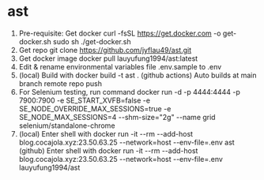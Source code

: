# ast
1.	Pre-requisite: Get docker
    curl -fsSL https://get.docker.com -o get-docker.sh
    sudo sh ./get-docker.sh
2.	Get repo
    git clone https://github.com/jyflau49/ast.git
3.	Get docker image
    docker pull lauyufung1994/ast:latest
4.	Edit & rename environmental variables file .env.sample to .env
5.	(local) Build with docker build -t ast .
    (github actions) Auto builds at main branch remote repo push
6.	For Selenium testing, run command 
    docker run -d -p 4444:4444 -p 7900:7900 -e SE_START_XVFB=false -e SE_NODE_OVERRIDE_MAX_SESSIONS=true -e SE_NODE_MAX_SESSIONS=4 --shm-size="2g" --name grid selenium/standalone-chrome
7.	(local) Enter shell with docker run -it --rm --add-host blog.cocajola.xyz:23.50.63.25 --network=host --env-file=.env ast
    (github) Enter shell with docker run -it --rm --add-host blog.cocajola.xyz:23.50.63.25 --network=host --env-file=.env lauyufung1994/ast